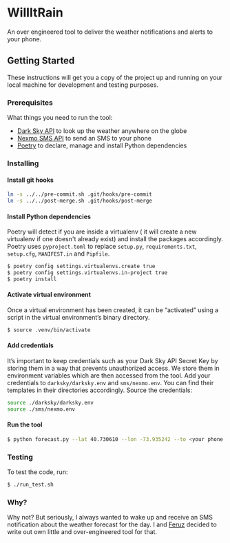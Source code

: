 # WillItRain

An over engineered tool to deliver the weather notifications and alerts to your phone.

## Getting Started

These instructions will get you a copy of the project up and running on your local machine for development and testing purposes.

### Prerequisites

What things you need to run the tool:

- [Dark Sky API](https://darksky.net/dev) to look up the weather anywhere on the globe
- [Nexmo SMS API](https://developer.nexmo.com/) to send an SMS to your phone
- [Poetry](https://github.com/sdispater/poetry) to declare, manage and install Python dependencies

### Installing


#### Install git hooks

```bash
ln -s ../../pre-commit.sh .git/hooks/pre-commit
ln -s ../../post-merge.sh .git/hooks/post-merge
```

#### Install Python dependencies

Poetry will detect if you are inside a virtualenv ( it will create a new virtualenv if one doesn't already exist)  and install the packages accordingly. Poetry uses `pyproject.toml` to replace `setup.py`, `requirements.txt`, `setup.cfg`, `MANIFEST.in` and `Pipfile`.

```bash
$ poetry config settings.virtualenvs.create true
$ poetry config settings.virtualenvs.in-project true
$ poetry install
```

#### Activate virtual environment

Once a virtual environment has been created, it can be “activated” using a script in the virtual environment’s binary directory.

```bash
$ source .venv/bin/activate
```

#### Add credentials

It’s important to keep credentials such as your Dark Sky API Secret Key  by storing them in a way that prevents unauthorized access. We store them in environment variables which are then accessed from the tool. Add your credentials to `darksky/darksky.env` and `sms/nexmo.env`. You can find their templates in their directories accordingly. Source the credentials:

```bash
source ./darksky/darksky.env
source ./sms/nexmo.env
```

#### Run the tool

```bash
$ python forecast.py --lat 40.730610 --lon -73.935242 --to <your phone number> --from <nexmo virtual phone number>
```

### Testing

To test the code, run:

```bash
$ ./run_test.sh
```

### Why?

Why not? But seriously, I always wanted to wake up and receive an SMS notification about the weather forecast for the day. I and [Feruz](https://github.com/FeruzOripov) decided to write out own little and over-engineered tool for that.
